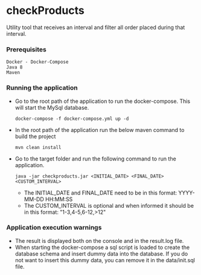 # checkProducts

Utility tool that receives an interval and filter all order placed during that interval.

### Prerequisites
```
Docker - Docker-Compose
Java 8
Maven
```
### Running the application
 - Go to the root path of the application to run the docker-compose. This will start the MySql database.
    ```
    docker-compose -f docker-compose.yml up -d
    ```
   
 - In the root path of the application run the below maven command to build the project
    ```
    mvn clean install
    ```
 
 - Go to the target folder and run the following command to run the application.
    ```
    java -jar checkproducts.jar <INITIAL_DATE> <FINAL_DATE> <CUSTOM_INTERVAL>
    ```
   
   - The INITIAL_DATE and FINAL_DATE need to be in this format: YYYY-MM-DD HH:MM:SS
   - The CUSTOM_INTERVAL is optional and when informed it should be in this format: "1-3,4-5,6-12,>12"

### Application execution warnings
  
  - The result is displayed both on the console and in the result.log file.
  - When starting the docker-compose a sql script is loaded to create the database schema and 
  insert dummy data into the database. If you do not want to insert this dummy data, you can remove it in the data/init.sql file. 
